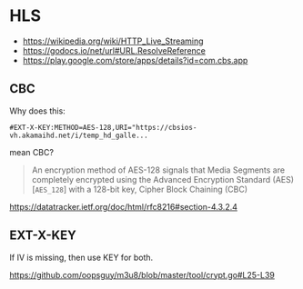 # HLS

- <https://wikipedia.org/wiki/HTTP_Live_Streaming>
- https://godocs.io/net/url#URL.ResolveReference
- https://play.google.com/store/apps/details?id=com.cbs.app

## CBC

Why does this:

~~~
#EXT-X-KEY:METHOD=AES-128,URI="https://cbsios-vh.akamaihd.net/i/temp_hd_galle...
~~~

mean CBC?

> An encryption method of AES-128 signals that Media Segments are completely
> encrypted using the Advanced Encryption Standard (AES) [`AES_128`] with a
> 128-bit key, Cipher Block Chaining (CBC)

https://datatracker.ietf.org/doc/html/rfc8216#section-4.3.2.4

## EXT-X-KEY

If IV is missing, then use KEY for both.

https://github.com/oopsguy/m3u8/blob/master/tool/crypt.go#L25-L39
